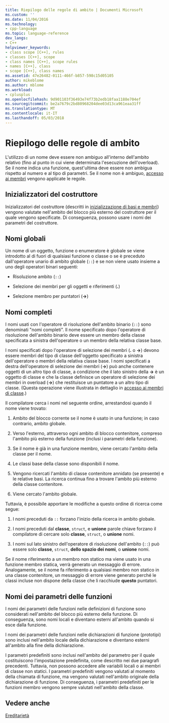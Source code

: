 ```yaml
---
title: Riepilogo delle regole di ambito | Documenti Microsoft
ms.custom: ''
ms.date: 11/04/2016
ms.technology:
- cpp-language
ms.topic: language-reference
dev_langs:
- C++
helpviewer_keywords:
- class scope [C++], rules
- classes [C++], scope
- class names [C++], scope rules
- names [C++], class
- scope [C++], class names
ms.assetid: 47e26482-0111-466f-b857-598c15d05105
author: mikeblome
ms.author: mblome
ms.workload:
- cplusplus
ms.openlocfilehash: 9d901103f36493e74f73b2edb18faa1188e704ef
ms.sourcegitcommit: be2a7679c2bd80968204dee03d13ca961eaa31ff
ms.translationtype: MT
ms.contentlocale: it-IT
ms.lasthandoff: 05/03/2018
---
```

# <a name="summary-of-scope-rules"></a>Riepilogo delle regole di ambito
L'utilizzo di un nome deve essere non ambiguo all'interno dell'ambito relativo (fino al punto in cui viene determinata l'esecuzione dell'overload). Se il nome indica una funzione, quest'ultima deve essere non ambigua rispetto al numero e al tipo di parametri. Se il nome non è ambiguo, [accesso ai membri](../cpp/member-access-control-cpp.md) vengono applicate le regole.  
  
## <a name="constructor-initializers"></a>Inizializzatori del costruttore  
 Inizializzatori del costruttore (descritti in [inizializzazione di basi e membri](http://msdn.microsoft.com/en-us/2f71377e-2b6b-49da-9a26-18e9b40226a1)) vengono valutate nell'ambito del blocco più esterno del costruttore per il quale vengono specificate. Di conseguenza, possono usare i nomi dei parametri del costruttore.  
  
## <a name="global-names"></a>Nomi globali  
 Un nome di un oggetto, funzione o enumeratore è globale se viene introdotto al di fuori di qualsiasi funzione o classe o se è preceduto dall'operatore unario di ambito globale (`::`) e se non viene usato insieme a uno degli operatori binari seguenti:  
  
-   Risoluzione ambito (`::`)  
  
-   Selezione dei membri per gli oggetti e riferimenti (**.**)  
  
-   Selezione membro per puntatori (**->**)  
  
## <a name="qualified-names"></a>Nomi completi  
 I nomi usati con l'operatore di risoluzione dell'ambito binario (`::`) sono denominati "nomi completi". Il nome specificato dopo l'operatore di risoluzione dell'ambito binario deve essere un membro della classe specificata a sinistra dell'operatore o un membro della relativa classe base.  
  
 I nomi specificati dopo l'operatore di selezione dei membri (**.** o **->**) devono essere membri del tipo di classe dell'oggetto specificato a sinistra dell'operatore o membri della relativa classe base. I nomi specificati a destra dell'operatore di selezione dei membri (**->**) può anche contenere oggetti di un altro tipo di classe, a condizione che il lato sinistro della **->** è un oggetto di classe e che la classe definisce un operatore di selezione dei membri in overload (**->**) che restituisce un puntatore a un altro tipo di classe. (Questa operazione viene illustrata in dettaglio in [accesso ai membri di classe](../cpp/member-access.md).)  
  
 Il compilatore cerca i nomi nel seguente ordine, arrestandosi quando il nome viene trovato:  
  
1.  Ambito del blocco corrente se il nome è usato in una funzione; in caso contrario, ambito globale.  
  
2.  Verso l'esterno, attraverso ogni ambito di blocco contenitore, compreso l'ambito più esterno della funzione (inclusi i parametri della funzione).  
  
3.  Se il nome è già in una funzione membro, viene cercato l'ambito della classe per il nome.  
  
4.  Le classi base della classe sono disponibili il nome.  
  
5.  Vengono ricercati l'ambito di classe contenitore annidato (se presente) e le relative basi. La ricerca continua fino a trovare l'ambito più esterno della classe contenitore.  
  
6.  Viene cercato l'ambito globale.  
  
 Tuttavia, è possibile apportare le modifiche a questo ordine di ricerca come segue:  
  
1.  I nomi preceduti da `::` forzano l'inizio della ricerca in ambito globale.  
  
2.  I nomi preceduti dal **classe**, `struct`, e **unione** parole chiave forzano il compilatore di cercare solo **classe**, `struct`, o **unione**  nomi.  
  
3.  I nomi sul lato sinistro dell'operatore di risoluzione dell'ambito (`::`) può essere solo **classe**, `struct`, **dello spazio dei nomi**, o **unione** nomi.  
  
 Se il nome riferimento a un membro non statico ma viene usato in una funzione membro statica, verrà generato un messaggio di errore. Analogamente, se il nome fa riferimento a qualsiasi membro non statico in una classe contenitore, un messaggio di errore viene generato perché le classi incluse non dispone della classe che li racchiude **questo** puntatori.  
  
## <a name="function-parameter-names"></a>Nomi dei parametri delle funzioni  
 I nomi dei parametri delle funzioni nelle definizioni di funzione sono considerati nell'ambito del blocco più esterno della funzione. Di conseguenza, sono nomi locali e diventano esterni all'ambito quando si esce dalla funzione.  
  
 I nomi dei parametri delle funzioni nelle dichiarazioni di funzione (prototipi) sono inclusi nell'ambito locale della dichiarazione e diventano esterni all'ambito alla fine della dichiarazione.  
  
 I parametri predefiniti sono inclusi nell'ambito del parametro per il quale costituiscono l'impostazione predefinita, come descritto nei due paragrafi precedenti. Tuttavia, non possono accedere alle variabili locali o ai membri di classe non statici. I parametri predefiniti vengono valutati al momento della chiamata di funzione, ma vengono valutati nell'ambito originale della dichiarazione di funzione. Di conseguenza, i parametri predefiniti per le funzioni membro vengono sempre valutati nell'ambito della classe.  
  
## <a name="see-also"></a>Vedere anche  
 [Ereditarietà](../cpp/inheritance-cpp.md)